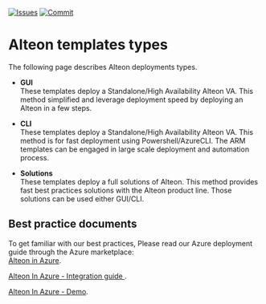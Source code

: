 [![Issues](https://img.shields.io/github/issues/Radware/Radware-azure-arm-templates)](https://github.com/radware/Radware-azure-arm-templates/issues)
[![Commit](https://img.shields.io/github/last-commit/Radware/Radware-azure-arm-templates)]()
# Alteon templates types

The following page describes Alteon deployments types.

  - **GUI** <br>These templates deploy a Standalone/High Availability Alteon VA.
      This method simplified and leverage deployment speed by deploying an Alteon in a few steps.
 
 - **CLI** <br>These templates deploy a Standalone/High Availability Alteon VA.
      This method is for fast deployment using Powershell/AzureCLI.
      The ARM templates can be engaged in large scale deployment and automation process.
      
 - **Solutions** <br>These templates deploy a full solutions of Alteon.
      This method provides fast best practices solutions with the Alteon product line.
      Those solutions can be used either GUI/CLI.   
      
## Best practice documents      

To get familiar with our best practices, Please read our Azure deployment guide through the Azure marketplace: <br>
[Alteon in Azure](https://support.radware.com/app/answers/answer_view/a_id/20942/related/1). 
 
[Alteon In Azure - Integration guide ]( http://portals.radware.com/Customer/Home/Product-Resources/Sales-Tools-Documents/Technical-Integration-Guides/Integration-Guide-Alteon-and-Microsoft-Azure/). 
 
 [Alteon In Azure - Demo]( https://www.youtube.com/watch?v=9D0mN6JKAHg/).
 
 
    
